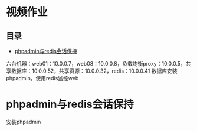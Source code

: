 # 视频作业

## 目录

-   [phpadmin与redis会话保持](#phpadmin与redis会话保持)

六台机器：web01：10.0.0.7，web08：10.0.0.8，负载均衡proxy：10.0.0.5，共享数据库：10.0.0.52，共享资源：10.0.0.32，redis：10.0.0.41
数据库安装phpadmin，使用redis监控web

# phpadmin与redis会话保持

安装phpadmin
